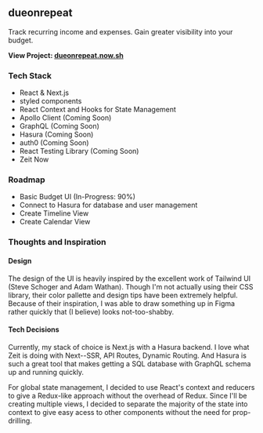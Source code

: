 ## dueonrepeat

Track recurring income and expenses. Gain greater visibility into your budget.

**View Project: [dueonrepeat.now.sh](https://dueonrepeat.now.sh)**

### Tech Stack
- React & Next.js
- styled components
- React Context and Hooks for State Management
- Apollo Client (Coming Soon)
- GraphQL (Coming Soon)
- Hasura (Coming Soon)
- auth0 (Coming Soon)
- React Testing Library (Coming Soon)
- Zeit Now

### Roadmap
- Basic Budget UI (In-Progress: 90%)
- Connect to Hasura for database and user management
- Create Timeline View
- Create Calendar View

### Thoughts and Inspiration

#### Design
The design of the UI is heavily inspired by the excellent work of Tailwind UI (Steve Schoger and Adam Wathan). Though I'm not actually using their CSS library, their color pallette and design tips have been extremely helpful. Because of their inspiration, I was able to draw something up in Figma rather quickly that (I believe) looks not-too-shabby.

#### Tech Decisions
Currently, my stack of choice is Next.js with a Hasura backend. I love what Zeit is doing with Next--SSR, API Routes, Dynamic Routing. And Hasura is such a great tool that makes getting a SQL database with GraphQL schema up and running quickly.

For global state management, I decided to use React's context and reducers to give a Redux-like approach without the overhead of Redux. Since I'll be creating multiple views, I decided to separate the majority of the state into context to give easy acess to other components without the need for prop-drilling.
